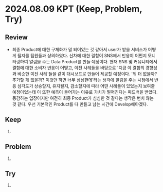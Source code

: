 2024.08.09     KPT (Keep, Problem, Try)
========================================

Review
-----
* 최종 Product에 대한 구체화가 덜 되어있는 것 같아서 user가 받을 서비스가 어떻게 될지를 팀원들과 상의하였다. 신차에 대한 결함이 SNS에서 반응이 어떤지 모니터링하여 알림을 주는 Data Product를 만들 예정이다. 현재 SNS 및 커뮤니티에서 결함에 대한 소비자 반응이 어떻고, 이전 사례들을 바탕으로 '지금 이 결함의 경향성과 비슷한 이전 사례'들을 같이 대시보드로 만들어 제공할 예정이다. '뭐 더 없을까? 추가할 게 없을까? 이것만 하면 너무 심심한데'라는 생각에 알림을 주는 시점에서 반응 심각도가 상승할지, 유지될지, 감소할지에 따라 어떤 사례들이 있었는지 보여줄 예정이었는데 이 또한 예측이 들어가는 이유로 가치가 떨어진다는 피드백을 받았다. 동감하는 입장이지만 여전히 최종 Product가 심심한 것 같다는 생각은 변치 않는 것 같다. 우선 기본적인 Product를 다 만들고 남는 시간에 Develop해야겠다.


Keep
----
1. 

Problem
-------
1. 

Try
---
1. 
